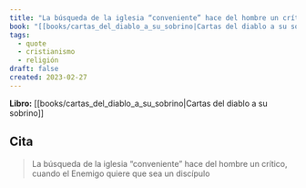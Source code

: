 ```yaml
---
title: "La búsqueda de la iglesia “conveniente” hace del hombre un crítico, cuando el En..."
book: "[[books/cartas_del_diablo_a_su_sobrino|Cartas del diablo a su sobrino]]"
tags:
  - quote
  - cristianismo
  - religión
draft: false
created: 2023-02-27
---
```


**Libro:** [[books/cartas_del_diablo_a_su_sobrino|Cartas del diablo a su sobrino]]

## Cita
> La búsqueda de la iglesia “conveniente” hace del hombre un crítico, cuando el Enemigo quiere que sea un discípulo

